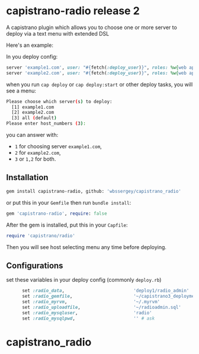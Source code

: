 # capistrano-radio release 2
A capistrano plugin which allows you to choose one or more server to deploy via a text menu with extended DSL

Here's an example:

In you deploy config:

~~~ruby
server 'example1.com', user: "#{fetch(:deploy_user)}", roles: %w{web app}
server 'example2.com', user: "#{fetch(:deploy_user)}", roles: %w{web app}
~~~

when you run `cap deploy` or `cap deploy:start` or other deploy tasks, you will see a menu:

~~~sh
Please choose which server(s) to deploy:
  [1] example1.com
  [2] example2.com
  [3] all (default)
Please enter host_numbers (3):
~~~

you can answer with:

* `1` for choosing server `example1.com`,
* `2` for `example2.com`,
* `3` or `1,2` for both.

## Installation

~~~sh
gem install capistrano-radio, github: 'wbssergey/capistrano_radio'
~~~

or put this in your `Gemfile` then run `bundle install`:

~~~ruby
gem 'capistrano-radio', require: false
~~~

After the gem is installed, put this in your `Capfile`:

~~~ruby
require 'capistrano/radio' 
~~~

Then you will see host selecting menu any time before deploying.

## Configurations

set these variables in your deploy config (commonly `deploy.rb`)

~~~ruby
      set :radio_data,                          'deploy1/radio_admin'
      set :radio_gemfile,                       '~/capistrano3_deployment'   
      set :radio_myrvm,                         '~/.myrvm'   
      set :radio_uploadfile,                    '~/radioadmin.sql'
      set :radio_mysqluser,                     'radio'
      set :radio_mysqlpwd,                      '' # ask   
~~~
# capistrano_radio
